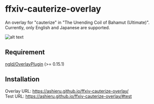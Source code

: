 # ffxiv-cauterize-overlay
An overlay for "cauterize" in "The Unending Coil of Bahamut (Ultimate)".  
Currently, only English and Japanese are supported.

![alt text](https://cdn.discordapp.com/attachments/796991884362645505/832624539694268476/mspaint_7EEpQzJyjS.png)
## Requirement
[ngld/OverlayPlugin](https://github.com/ngld/OverlayPlugin/) (>= 0.15.1)

## Installation
Overlay URL: https://ashieru.github.io/ffxiv-cauterize-overlay/  
Test URL: https://ashieru.github.io/ffxiv-cauterize-overlay/#test
